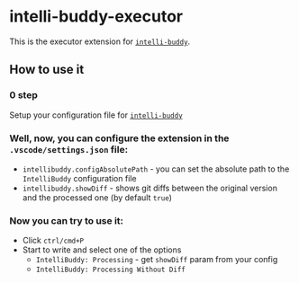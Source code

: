 # intelli-buddy-executor

This is the executor extension for [`intelli-buddy`](https://github.com/misbiheyv/intelli-buddy).

## How to use it

### 0 step
Setup your configuration file for [`intelli-buddy`](https://github.com/misbiheyv/intelli-buddy)

### Well, now, you can configure the extension in the `.vscode/settings.json` file:
- `intellibuddy.configAbsolutePath` - you can set the absolute path to the `IntelliBuddy` configuration file
- `intellibuddy.showDiff` - shows git diffs between the original version and the processed one (by default `true`)

### Now you can try to use it:
- Click `ctrl/cmd+P`
- Start to write and select one of the options
	- `IntelliBuddy: Processing` - get `showDiff` param from your config
	- `IntelliBuddy: Processing Without Diff`
